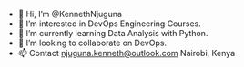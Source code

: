 - 👋 Hi, I’m @KennethNjuguna
- 👀 I’m interested in DevOps Engineering Courses.
- 🌱 I’m currently learning Data Analysis with Python. 
- 💞️ I’m looking to collaborate on DevOps.
- 📫 Contact njuguna.kenneth@outlook.com 
              Nairobi, Kenya 

<!---
KennethNjuguna/KennethNjuguna is a ✨ special ✨ repository because its `README.md` (this file) appears on your GitHub profile.
You can click the Preview link to take a look at your changes.
--->
